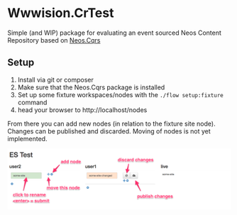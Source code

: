 # Wwwision.CrTest

Simple (and WIP) package for evaluating an event sourced Neos Content Repository based on [Neos.Cqrs](https://github.com/neos/Neos.Cqrs)

## Setup

1. Install via git or composer
2. Make sure that the Neos.Cqrs package is installed
3. Set up some fixture workspaces/nodes with the `./flow setup:fixture` command
4. head your browser to http://localhost/nodes

From there you can add new nodes (in relation to the fixture site node).
Changes can be published and discarded.
Moving of nodes is not yet implemented.

![UI](UI.png?raw=true)
